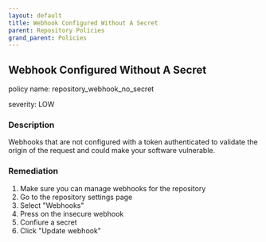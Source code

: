 ```yaml
---
layout: default
title: Webhook Configured Without A Secret
parent: Repository Policies
grand_parent: Policies
---
```



## Webhook Configured Without A Secret
policy name: repository_webhook_no_secret

severity: LOW

### Description
Webhooks that are not configured with a token authenticated to validate the origin of the request and could make your software vulnerable.


### Remediation
1. Make sure you can manage webhooks for the repository
2. Go to the repository settings page
3. Select "Webhooks"
4. Press on the insecure webhook
5. Confiure a secret
6. Click "Update webhook"



